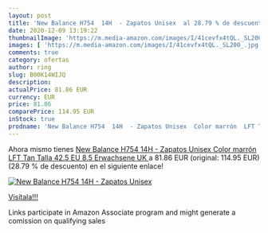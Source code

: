 ```yaml
---
layout: post
title: 'New Balance H754  14H  - Zapatos Unisex  al 28.79 % de descuento'
date: 2020-12-09 13:19:22
thumbnailImage: 'https://m.media-amazon.com/images/I/41cevfx4tQL._SL200_.jpg'
images: [ 'https://m.media-amazon.com/images/I/41cevfx4tQL._SL200_.jpg' ]
comments: true
category: ofertas
author: ring
slug: B00K14WIJQ
description:
actualPrice: 81.86 EUR
currency: EUR
price: 81.86
comparePrice: 114.95 EUR
inStock: true
prodname: 'New Balance H754  14H  - Zapatos Unisex  Color marrón  LFT Tan   Talla 42.5 EU  8.5 Erwachsene UK '
---
```


Ahora mismo tienes [New Balance H754  14H  - Zapatos Unisex  Color marrón  LFT Tan   Talla 42.5 EU  8.5 Erwachsene UK ](https://www.amazon.es/dp/B00K14WIJQ/?tag=tolees-21) a 81.86 EUR (original: 114.95 EUR) (28.79 %  de descuento) en el siguiente enlace!

[![New Balance H754  14H  - Zapatos Unisex ](https://m.media-amazon.com/images/I/41cevfx4tQL._SL200_.jpg)](https://www.amazon.es/dp/B00K14WIJQ/?tag=tolees-21)

[Visítala!!!](https://www.amazon.es/dp/B00K14WIJQ/?tag=tolees-21)

Links participate in Amazon Associate program and might generate a comission on qualifying sales
